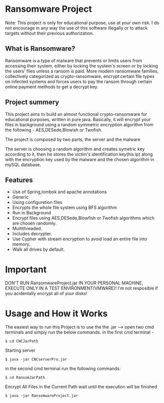 # Ransomware Project

Note: This project is only for educational purpose, use at your own risk. I do not encourage in any way the use of this software illegally or to attack targets without their previous authorization.	

## What is Ransomware?
Ransomware is a type of malware that prevents or limits users from accessing their system, either by locking the system's screen or by locking the users' files unless a ransom is paid. More modern ransomware families, collectively categorized as crypto-ransomware, encrypt certain file types on infected systems and forces users to pay the ransom through certain online payment methods to get a decrypt key.

## Project summery
This project aims to build an almost functional crypto-ransomware for educational purposes, written in pure java. Basically, it will encrypt your files in background using a random symmetric encryption algorithm from the following - AES,DESede,Blowish or Twofish.

The project is composed by two parts, the server and the malware

The server is choosing a random algorithm and creates symetric key according to it, then he stores the victim's identification key(his ip) along with the encryption key used by the malware and the chosen algorithm in mySQL database.

## Features
* Use of Spring,lombok and apache annotations
* Generic
* Using configuretion files
* Encrypts the whole file system using BFS algorithm
* Run in Background
* Encrypt files using AES,DESede,Blowfish or Twofish algorithms which are chosen randomly.
* Multithreaded.
* Includes decrypter.
* Use Cypher with stream encryption to avoid load an entire file into memory.
* Walk all drives by default.

# Important
DON'T RUN RansomwareProject.jar IN YOUR PERSONAL MACHINE, EXECUTE ONLY IN A TEST ENVIRONMENT(VMWARE)! I'm not resposible if you acidentally encrypt all of your disks!

# Usage and How it Works
The easiest way to run this Project is to use the the .jar --> open two cmd terminals and simply run the below commands.
in the first cmd terminal - 
```
$ cd CNCJarPath
```
Starting server
```
$ java -jar CNCserverPro.jar
```
 in the second cmd terminal run the following commands:
```
$ cd RansomJarPath
```
Encrypt All Files in the Current Path wait until the execution will be finished
```
$ java -jar RansomwareProject.jar 
```


